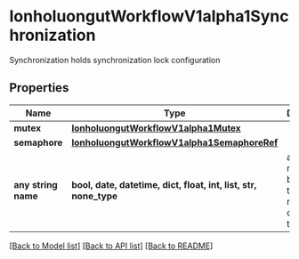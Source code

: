 # IonholuongutWorkflowV1alpha1Synchronization

Synchronization holds synchronization lock configuration

## Properties
Name | Type | Description | Notes
------------ | ------------- | ------------- | -------------
**mutex** | [**IonholuongutWorkflowV1alpha1Mutex**](IonholuongutWorkflowV1alpha1Mutex.md) |  | [optional] 
**semaphore** | [**IonholuongutWorkflowV1alpha1SemaphoreRef**](IonholuongutWorkflowV1alpha1SemaphoreRef.md) |  | [optional] 
**any string name** | **bool, date, datetime, dict, float, int, list, str, none_type** | any string name can be used but the value must be the correct type | [optional]

[[Back to Model list]](../README.md#documentation-for-models) [[Back to API list]](../README.md#documentation-for-api-endpoints) [[Back to README]](../README.md)


